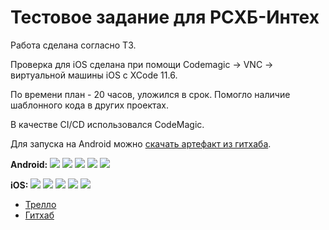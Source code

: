 # Тестовое задание для РСХБ-Интех


Работа сделана согласно ТЗ.

Проверка для iOS сделана при помощи Codemagic -> VNC -> виртуальной машины iOS с XCode 11.6.

По времени план - 20 часов, уложился в срок. Помогло наличие шаблонного кода в других проектах.

В качестве CI/CD использовался CodeMagic.

Для запуска на Android можно [скачать артефакт из гитхаба](https://github.com/ValeriusGC/flutter_rshb_sample/releases/tag/v.0.1.0).

**Android:**
![](./images/android_1.jpg)
![](./images/android_2.jpg)
![](./images/android_3.jpg)
![](./images/android_4.jpg)
![](./images/android_5.jpg)

**iOS:**
![](./images/ios_1.png)
![](./images/ios_2.png)
![](./images/ios_3.png)
![](./images/ios_4.png)
![](./images/ios_5.png)



- [Трелло](https://trello.com/b/tERK8BLB/%D1%80%D1%81%D1%85%D0%B1-%D1%82%D0%B5%D1%81%D1%82%D0%BE%D0%B2%D0%BE%D0%B5-%D0%B7%D0%B0%D0%B4%D0%B0%D0%BD%D0%B8%D0%B5)
- [Гитхаб](https://github.com/ValeriusGC/flutter_rshb_sample)

